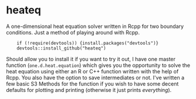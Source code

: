 # heateq

A one-dimensional heat equation solver written in Rcpp for two boundary conditions.  Just a method of playing around with Rcpp.
	
	    if (!require(devtools)) {install.packages("devtools")}
	    devtools::install_github("heateq")
	
Should allow you to install it if you want to try it out, I have one master function (`one.d.heat.equation`) which gives you the opportunity to solve the heat equation using either an R or C++ function written with the help of Rcpp.  You also have the option to save intermediates or not.  I've written a few basic S3 Methods for the function if you wish to have some decent defaults for plotting and printing (otherwise it just prints *everything*).

